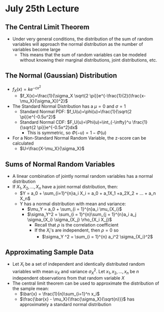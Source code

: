 # July 25th Lecture
## The Central Limit Theorem
- Under very general conditions, the distribution of the sum of random variables will approach the normal distribution as the number of variables become large 
    - This means that the sum of random variables can be modeled without knowing their marginal distributions, joint distributions, etc.
## The Normal (Gaussian) Distribution
- $f_X(x) = ke^{-cx^2}$
    - $f_X(x)=\frac{1}{\sigma_X \sqrt{2 \pi}}e^{-\frac{1}{2}(\frac{x- \mu_X}{\sigma_X})^2}$
- The Standard Normal Distribution has a $\mu = 0$ and $\sigma = 1$
    - Standard Normal PDF: $f_U(u)=\phi(u)=\frac{1}{\sqrt{2 \pi}}e^{-0.5u^2}$
    - Standard Normal CDF: $F_U(u)=\Phi(u)=\int_{-\infty}^u \frac{1}{\sqrt{2 \pi}}e^{-0.5x^2}dx$
        - This is symmetric, so $\Phi(-u)= 1 - \Phi(u)$
- For a Non-Standard Normal Random Variable, the z-score can be calculated
    - $U=\frac{X-\mu_X}{\sigma_X}$
## Sums of Normal Random Variables
- A linear combination of jointly normal random variables has a normal distribution
- If $X_1, X_2, ..., X_n$ have a joint normal distribution, then:
    - $Y = a_0 + \sum_{i=1}^{n}a_i X_i = a_0 + a_1X_1 +a_2X_2 + ... + a_n X_n$
    - Y has a normal distribution with mean and variance:
        - $\mu_Y = a_0 + \sum_{i = 1}^{n}a_i \mu_{X_i}$
        - $\sigma_Y^2 = \sum_{i = 1}^{n}\sum_{j = 1}^{n}a_i a_j \sigma_{X_i} \sigma_{X_j} \rho_{X_i X_j}$
            - Recall that $\rho$ is the correlation coefficient
            - If the $X_i$'s are independent, then $\rho = 0$ so 
                - $\sigma_Y ^2 = \sum_{i = 1}^{n} a_i^2 \sigma_{X_i}^2$
## Approximating Sample Data
- Let $X_i$ be a set of independent and identically distributed random variables with mean $u_X$ and variance $\sigma_X^2$. Let $x_1, x_2, ..., x_n$ be $n$ independent observations from that random variable $X$
- The central limit theorem can be used to approximate the distribution of the sample mean:
    - $\bar{x} = \frac{1}{n}\sum_{i=1}^n x_i$
    - $\frac{\bar{x} - \mu_X}{\frac{\sigma_X}{\sqrt{n}}}$ has approximately a standard normal distribution